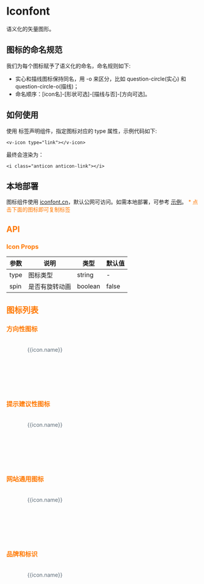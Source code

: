<script>
    import Clipboard from 'clipboard'

    export default {
        data: function () {
            return {
                icons1: ['step-backward', 'step-forward', 'fast-backward', 'fast-forward', 'shrink', 'arrows-alt', 'down', 'up', 'left', 'right', 'caret-up', 'caret-down', 'caret-left', 'caret-right', 'up-circle', 'down-circle', 'left-circle', 'right-circle', 'up-circle-o', 'down-circle-o', 'right-circle-o', 'left-circle-o', 'double-right', 'double-left', 'verticle-left', 'verticle-right', 'forward', 'backward', 'rollback', 'enter', 'retweet', 'swap', 'swap-left', 'swap-right', 'arrow-up', 'arrow-down', 'arrow-left', 'arrow-right', 'play-circle', 'play-circle-o', 'up-square', 'down-square', 'left-square', 'right-square', 'up-square-o', 'down-square-o', 'left-square-o', 'right-square-o', 'login', 'logout', 'menu-fold', 'menu-unfold'],
                icons2: ['question', 'question-circle-o', 'question-circle', 'plus', 'plus-circle-o', 'plus-circle', 'pause', 'pause-circle-o', 'pause-circle', 'minus', 'minus-circle-o', 'minus-circle', 'plus-square', 'plus-square-o', 'minus-square', 'minus-square-o', 'info', 'info-circle-o', 'info-circle', 'exclamation', 'exclamation-circle-o', 'exclamation-circle', 'close', 'close-circle', 'close-circle-o', 'close-square', 'close-square-o', 'check', 'check-circle', 'check-circle-o', 'check-square', 'check-square-o', 'clock-circle-o', 'clock-circle'],
                icons3: ['lock', 'unlock', 'area-chart', 'pie-chart', 'bar-chart', 'dot-chart', 'bars', 'book', 'calendar', 'cloud', 'cloud-download', 'code', 'code-o', 'copy', 'credit-card', 'delete', 'desktop', 'download', 'edit', 'ellipsis', 'file', 'file-text', 'file-unknown', 'file-pdf', 'file-excel', 'file-jpg', 'file-ppt', 'file-add', 'folder', 'folder-open', 'folder-add', 'hdd', 'frown', 'frown-o', 'meh', 'meh-o', 'smile', 'smile-o', 'inbox', 'laptop', 'appstore-o', 'appstore', 'line-chart', 'link', 'mail', 'mobile', 'notification', 'paper-clip', 'picture', 'poweroff', 'reload', 'search', 'setting', 'share-alt', 'shopping-cart', 'tablet', 'tag', 'tag-o', 'tags', 'tags-o', 'to-top', 'upload', 'user', 'video-camera', 'home', 'loading', 'loading-3-quarters', 'cloud-upload-o', 'cloud-download-o', 'cloud-upload', 'cloud-o', 'star-o', 'star', 'heart-o', 'heart', 'environment', 'environment-o', 'eye', 'eye-o', 'camera', 'camera-o', 'save', 'team', 'solution', 'phone', 'filter', 'exception', 'export', 'customer-service', 'qrcode', 'scan', 'like', 'like-o', 'dislike', 'dislike-o', 'message', 'pay-circle', 'pay-circle-o', 'calculator', 'pushpin', 'pushpin-o', 'bulb', 'select', 'switcher', 'rocket', 'bell', 'disconnect', 'database', 'compass', 'barcode', 'hourglass', 'key', 'flag', 'layout', 'printer', 'sound', 'usb', 'skin', 'tool', 'sync', 'wifi', 'car', 'schedule', 'user-add', 'user-delete', 'usergroup-add', 'usergroup-delete', 'man', 'woman', 'shop', 'gift', 'idcard', 'medicine-box', 'red-envelope', 'coffee', 'copyright', 'trademark', 'safety', 'wallet', 'bank', 'trophy', 'contacts', 'global', 'shake', 'api','fork'],
                icons4: ['android', 'android-o', 'apple', 'apple-o', 'windows', 'windows-o', 'ie', 'chrome', 'github', 'aliwangwang', 'aliwangwang-o', 'dingding', 'dingding-o'],
                Copied:false,
                type:String,
                content: [
                    [
                        'type',
                        '图标类型',
                        'String',
                        '-'
                    ],
                    [
                        'spin',
                        '是否有旋转动画',
                        'Boolean',
                        'false'
                    ]
                ]
            }
        },

        computed: {
            icons1Obj () {
                return this.icons1.map(name => {
                    return {name, justCopied: false}
                })
            },
            icons2Obj () {
                return this.icons2.map(name => {
                    return {name, justCopied: false}
                })
            },
            icons3Obj () {
                return this.icons3.map(name => {
                    return {name, justCopied: false}
                })
            },
            icons4Obj () {
                return this.icons4.map(name => {
                    return {name, justCopied: false}
                })
            }
        },

        mounted () {
            this.$nextTick(()=>{
                const clipboard = new Clipboard('.anticons-list li')
                var that = this
                clipboard.on('success', (e) => {
                    var target= e.trigger

                    target.className='icon-item copied'

                    setTimeout(() => {
                        target.className='icon-item'
                    }, 1000)
                })
            })
        },

        methods: {
            _getCopyCode: function(type) {
                return '<v-icon type="'+type+'"></v-icon>'
            },
            clickfunc: function(event){
                console.log(this);
                console.log(event);

            }
        }

    }

</script>
<style scoped>
    ul.anticons-list {
        margin: 20px 0;
        list-style: none;
        overflow: hidden;
    }
    ul.anticons-list li {
        float: left;
        margin: 5px 5px 5px 0;
        width: 155px;
        text-align: center;
        list-style: none;
        cursor: pointer;
        height: 110px; color: #5C6B77;
        -webkit-transition: all 0.2s ease;
        transition: all 0.2s ease;
        position: relative; padding-top: 10px;
    }
    ul.anticons-list li:hover {
        background-color: #4BB8FF;
        color: #fff;
        border-radius: 4px;
    }
    ul.anticons-list li.copied:hover {
        color: rgba(255,255,255,0.2);
    }
    ul.anticons-list li:after {
        position: absolute;
        top: 10px;
        left: 0;
        height: 100%;
        width: 100%;
        content: "Copied!";
        text-align: center;
        line-height: 110px;
        color: #fff;
        -webkit-transition: all 0.3s cubic-bezier(0.18, 0.89, 0.32, 1.28);
        transition: all 0.3s cubic-bezier(0.18, 0.89, 0.32, 1.28);
        opacity: 0;
    }
    ul.anticons-list li.copied:after {
        opacity: 1;
        top: 0;
    }
    .anticon {
        font-size: 26px;
        margin: 12px 0 16px;
    }
    .anticon-class {
        display: block;
        text-align: center;
        word-wrap: break-word;
    }

</style>

# Iconfont

语义化的矢量图形。

## 图标的命名规范

我们为每个图标赋予了语义化的命名，命名规则如下:
- 实心和描线图标保持同名，用 -o 来区分，比如 question-circle(实心) 和 question-circle-o(描线)；
- 命名顺序：[icon名]-[形状可选]-[描线与否]-[方向可选]。

## 如何使用

使用 标签声明组件，指定图标对应的 type 属性，示例代码如下:
```
<v-icon type="link"></v-icon>
```
最终会渲染为：
```
<i class="anticon anticon-link"></i>
```

## 本地部署

图标组件使用 [iconfont.cn](http://www.iconfont.cn/)，默认公网可访问。如需本地部署，可参考 [示例](https://github.com/ant-design/antd-init/tree/master/examples/local-iconfont)。
<font color="#ff7800">* 点击下面的图标即可复制标签<font>

## API

### Icon Props
| 参数      | 说明          | 类型      | 默认值  |
|---------- |-------------- |---------- |-------- |
| type | 图标类型	 | string | - |
| spin | 是否有旋转动画 | boolean | false |

## 图标列表

### 方向性图标

<ul class="anticons-list">
  <li class="icon-item" v-for="icon in icons1Obj" :class="{copied: Copied}" :data-clipboard-text="_getCopyCode(icon.name)">
    <v-icon :type="icon.name"></v-icon> 
    <span class="anticon-class">{{icon.name}}</span>
  </li>
</ul>

### 提示建议性图标

<ul class="anticons-list">
  <li class="icon-item" v-for="icon in icons2Obj" :class="{copied: Copied}" :data-clipboard-text="_getCopyCode(icon.name)">
    <v-icon :type="icon.name"></v-icon> 
    <span class="anticon-class">{{icon.name}}</span>
  </li>
</ul>

### 网站通用图标

<ul class="anticons-list">
  <li class="icon-item" v-for="icon in icons3Obj" :class="{copied: Copied}" :data-clipboard-text="_getCopyCode(icon.name)">
    <v-icon :type="icon.name"></v-icon>    
    <span class="anticon-class">{{icon.name}}</span>
  </li>
</ul>

### 品牌和标识

<ul class="anticons-list">
  <li class="icon-item" v-for="icon in icons4Obj" :class="{copied: Copied}" :data-clipboard-text="_getCopyCode(icon.name)">
    <v-icon :type="icon.name"></v-icon>    
    <span class="anticon-class">{{icon.name}}</span>
  </li>
</ul>
